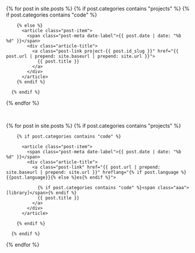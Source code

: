 <div class="container">
  {% for post in site.posts %}
      {% if post.categories contains "projects" %}
        {% if post.categories contains "code" %}

        {% else %}      
          <article class="post-item">
            <span class="post-meta date-label">{{ post.date | date: "%b %d" }}</span>
            <div class="article-title">
              <a class="post-link project-{{ post.id_slug }}" href="{{ post.url | prepend: site.baseurl | prepend: site.url }}">
                {{ post.title }}
              </a>
            </div>
          </article>
        {% endif %}

      {% endif %}
  {% endfor %}

  <br>

  {% for post in site.posts %}
      {% if post.categories contains "projects" %}

        {% if post.categories contains "code" %}

          <article class="post-item">
            <span class="post-meta date-label">{{ post.date | date: "%b %d" }}</span>
            <div class="article-title">
              <a class="post-link" href="{{ post.url | prepend: site.baseurl | prepend: site.url }}" hreflang="{% if post.language %}{{post.language}}{% else %}es{% endif %}">

                {% if post.categories contains "code" %}<span class="aaa">[library]</span>{% endif %}
                {{ post.title }}
              </a>
            </div>
          </article>

        {% endif %}

      {% endif %}
  {% endfor %}  
</div>

